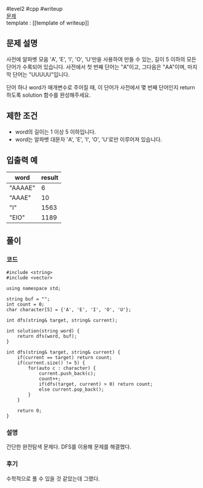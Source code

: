 
#level2 #cpp #writeup  
[문제](https://school.programmers.co.kr/learn/courses/30/lessons/84512)  
template : [[template of writeup]]  

## 문제 설명  

사전에 알파벳 모음 'A', 'E', 'I', 'O', 'U'만을 사용하여 만들 수 있는, 길이 5 이하의 모든 단어가 수록되어 있습니다. 사전에서 첫 번째 단어는 "A"이고, 그다음은 "AA"이며, 마지막 단어는 "UUUUU"입니다.  

단어 하나 word가 매개변수로 주어질 때, 이 단어가 사전에서 몇 번째 단어인지 return 하도록 solution 함수를 완성해주세요.  

## 제한 조건  

- word의 길이는 1 이상 5 이하입니다.  
- word는 알파벳 대문자 'A', 'E', 'I', 'O', 'U'로만 이루어져 있습니다.  

## 입출력 예  

| word    | result |  
| ------- | ------ |  
| "AAAAE" | 6      |  
| "AAAE"  | 10     |  
| "I"     | 1563   |  
| "EIO"   | 1189   |  

## 풀이  

### 코드  

```  
#include <string>  
#include <vector>  

using namespace std;  

string buf = "";  
int count = 0;  
char character[5] = {'A', 'E', 'I', 'O', 'U'};  

int dfs(string& target, string& current);  

int solution(string word) {  
    return dfs(word, buf);  
}  

int dfs(string& target, string& current) {  
    if(current == target) return count;  
    if(current.size() != 5) {  
        for(auto c : character) {  
            current.push_back(c);  
            count++;  
            if(dfs(target, current) > 0) return count;  
            else current.pop_back();  
        }  
    }  
    
    return 0;  
}  
```  

### 설명  

간단한 완전탐색 문제다. DFS를 이용해 문제를 해결했다.  

### 후기  

수학적으로 풀 수 있을 것 같았는데 그랬다.  
